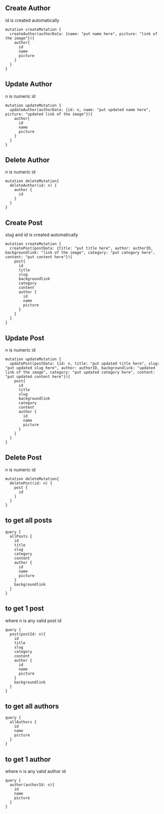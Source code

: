 ## Create Author
id is created automatically
```
mutation createMutation {
  createAuthor(authorData: {name: "put name here", picture: "link of the image"}){
    author{
      id
      name
      picture
    }
  }
}
```

## Update Author
n is numeric id
```
mutation updateMutation {
  updateAuthor(authorData: {id: n, name: "put updated name here", picture: "updated link of the image"}){
    author{
      id
      name
      picture
    }
  }
}
```

## Delete Author
n is numeric id
```
mutation deleteMutation{
  deleteAuthor(id: n) {
    author {
      id
    } 
  }
}
```


## Create Post
slug and id is created automatically
```
mutation createMutation {
  createPost(postData: {title: "put title here", author: authorID, backgroundlink: "link of the image", category: "put category here", content: "put content here"}){
    post{
      id
      title
      slug
      backgroundlink
      category
      content
      author {
        id
        name
        picture
      }
    }
  }
}
```


## Update Post
n is numeric id
```
mutation updateMutation {
  updatePost(postData: {id: n, title: "put updated title here", slug: "put updated slug here", author: authorID, backgroundlink: "updated link of the image", category: "put updated category here", content: "put updated content here"}){
    post{
      id
      title
      slug
      backgroundlink
      category
      content
      author {
        id
        name
        picture
      }
    }
  }
}
```

## Delete Post
n is numeric id
```
mutation deleteMutation{
  deletePost(id: n) {
    post {
      id
    } 
  }
}
```


## to get all posts
```
query {
  allPosts {
    id
    title
    slug
    category
    content
    author {
      id
      name
      picture
    }
    backgroundlink
  }
}
```


## to get 1 post
where n is any valid post id
```
query {
  post(postId: n){
    id
    title
    slug
    category
    content
    author {
      id
      name
      picture
    }
    backgroundlink
  }
}
```


## to get all authors
```
query {
  allAuthors {
    id
    name
    picture
  }
}
```


## to get 1 author
where n is any valid author id
```
query {
  author(authorId: n){
    id
    name
    picture
  }
}
```